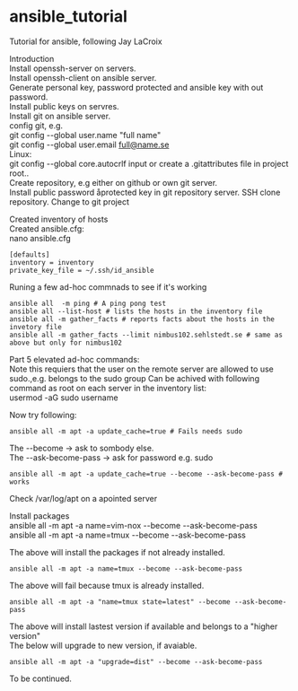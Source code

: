 # ansible_tutorial

Tutorial for ansible, following Jay LaCroix  

Introduction  
Install openssh-server on servers.  
Install openssh-client on ansible server.  
Generate personal key, password protected and ansible key with out password.  
Install public keys on servres.  
Install git on ansible server.  
config git, e.g.  
git config --global user.name "full name"  
git config --global user.email  full@name.se  
Linux:  
git config --global core.autocrlf input
or create a .gitattributes file in project root..  
Create repository, e.g either on github or own git server.  
Install public password åprotected key in git repository server.
SSH clone repository. Change to git project  

Created inventory of hosts  
Created ansible.cfg:  
nano ansible.cfg   

    [defaults]  
    inventory = inventory  
    private_key_file = ~/.ssh/id_ansible  
  
  
Runing a few ad-hoc commnads to see if it's working  

    ansible all  -m ping # A ping pong test  
    ansible all --list-host # lists the hosts in the inventory file  
    ansible all -m gather_facts # reports facts about the hosts in the invetory file  
    ansible all -m gather_facts --limit nimbus102.sehlstedt.se # same as above but only for nimbus102  
  
Part 5 elevated ad-hoc commands:  
Note this requiers that the user on the remote server are allowed to use sudo.,e.g. belongs to the sudo group
Can be achived with following command as root on each server in the inventory list:  
    usermod -aG sudo username    
  
Now try following:  
  
    ansible all -m apt -a update_cache=true # Fails needs sudo  
  
The --become -> ask to sombody else.  
The --ask-become-pass -> ask for password e.g. sudo   
  
    ansible all -m apt -a update_cache=true --become --ask-become-pass # works  
  
Check /var/log/apt on a apointed server  
  
Install packages  
    ansible all -m apt -a name=vim-nox --become --ask-become-pass  
    ansible all -m apt -a name=tmux --become --ask-become-pass  
  
The above will install the packages if not already installed.  
  
    ansible all -m apt -a name=tmux --become --ask-become-pass  
The above will fail because tmux is already installed.  
  
    ansible all -m apt -a "name=tmux state=latest" --become --ask-become-pass  
The above will install lastest version if available and belongs to a "higher version"  
The below will upgrade to new version, if avaiable.  
  
    ansible all -m apt -a "upgrade=dist" --become --ask-become-pass  
  
To be continued.






